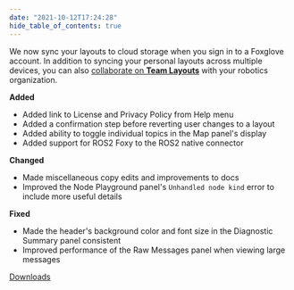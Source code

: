 ```yaml
---
date: "2021-10-12T17:24:28"
hide_table_of_contents: true
---
```

We now sync your layouts to cloud storage when you sign in to a Foxglove account. In addition to syncing your personal layouts across multiple devices, you can also [collaborate on **Team Layouts**](https://foxglove.dev/blog/announcing-foxglove-for-teams) with your robotics organization.

**Added**
* Added link to License and Privacy Policy from Help menu    
* Added a confirmation step before reverting user changes to a layout
* Added ability to toggle individual topics in the Map panel's display
* Added support for ROS2 Foxy to the ROS2 native connector

**Changed**
* Made miscellaneous copy edits and improvements to docs
* Improved the Node Playground panel's `Unhandled node kind` error to include more useful details

**Fixed**
* Made the header's background color and font size in the Diagnostic Summary panel consistent   
* Improved performance of the Raw Messages panel when viewing large messages

[Downloads](https://github.com/foxglove/studio/releases/tag/v0.19.0)
